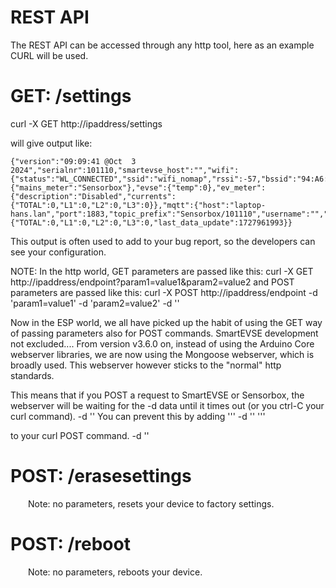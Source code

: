 # REST API

The REST API can be accessed through any http tool, here as an example CURL will be used.

# GET: /settings

curl -X GET http://ipaddress/settings

will give output like:
```
{"version":"09:09:41 @Oct  3 2024","serialnr":101110,"smartevse_host":"","wifi":{"status":"WL_CONNECTED","ssid":"wifi_nomap","rssi":-57,"bssid":"94:A6:7E:F6:AE:CC"},"settings":{"mains_meter":"Sensorbox"},"evse":{"temp":0},"ev_meter":{"description":"Disabled","currents":{"TOTAL":0,"L1":0,"L2":0,"L3":0}},"mqtt":{"host":"laptop-hans.lan","port":1883,"topic_prefix":"Sensorbox/101110","username":"","password_set":false,"status":"Connected"},"phase_currents":{"TOTAL":0,"L1":0,"L2":0,"L3":0,"last_data_update":1727961993}}
```

This output is often used to add to your bug report, so the developers can see your configuration.

NOTE:
In the http world, GET parameters are passed like this:
curl -X GET http://ipaddress/endpoint?param1=value1&param2=value2
and POST parameters are passed like this:
curl -X POST http://ipaddress/endpoint -d 'param1=value1' -d 'param2=value2' -d ''

Now in the ESP world, we all have picked up the habit of using the GET way of passing parameters also for POST commands. SmartEVSE development not excluded....
From version v3.6.0 on, instead of using the Arduino Core webserver libraries, we are now using the Mongoose webserver, which is broadly used. This webserver however sticks to the "normal" http standards.

This means that if you POST a request to SmartEVSE or Sensorbox, the webserver will be waiting for the -d data until it times out (or you ctrl-C your curl command). -d ''
You can prevent this by adding
'''
-d ''
'''

to your curl POST command. -d ''

# POST: /erasesettings

&emsp;&emsp;Note: no parameters, resets your device to factory settings.

# POST: /reboot

&emsp;&emsp;Note: no parameters, reboots your device.
